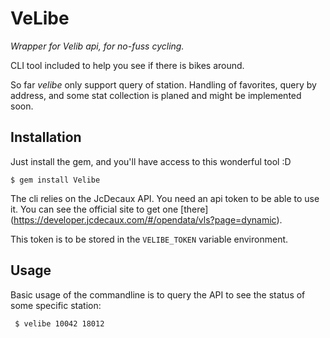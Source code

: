 VeLibe
======

*Wrapper for Velib api, for no-fuss cycling.*

CLI tool included to help you see if there is bikes around.

So far *velibe* only support query of station. Handling of favorites, query by
address, and some stat collection is planed and might be implemented soon.

## Installation

Just install the gem, and you'll have access to this wonderful tool :D
     
    $ gem install Velibe

The cli relies on the JcDecaux API. You need an api token to be able to use it.
You can see the official site to get one [there]
(https://developer.jcdecaux.com/#/opendata/vls?page=dynamic).

This token is to be stored in the `VELIBE_TOKEN` variable environment.

## Usage

Basic usage of the commandline is to query the API to see
the status of some specific station:

     $ velibe 10042 18012

 

